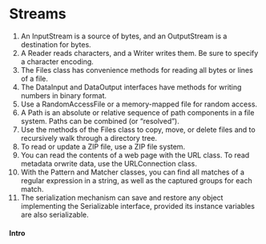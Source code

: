 # Streams

1. An InputStream is a source of bytes, and an OutputStream is a destination for bytes.
2. A Reader reads characters, and a Writer writes them. Be sure to specify a character encoding.
3. The Files class has convenience methods for reading all bytes or lines of a file.
4. The DataInput and DataOutput interfaces have methods for writing numbers in binary format.
5. Use a RandomAccessFile or a memory-mapped file for random access.
6. A Path is an absolute or relative sequence of path components in a file system.
Paths can be combined (or “resolved”).
7. Use the methods of the Files class to copy, move, or delete files and to recursively walk through a directory tree.
8. To read or update a ZIP file, use a ZIP file system.
9. You can read the contents of a web page with the URL class. To read metadata orwrite data, use the URLConnection class.
10. With the Pattern and Matcher classes, you can find all matches of a regular expression in a string, as well as the captured groups for each match.
11. The serialization mechanism can save and restore any object implementing the Serializable interface, provided its instance variables are also serializable.

#### Intro
